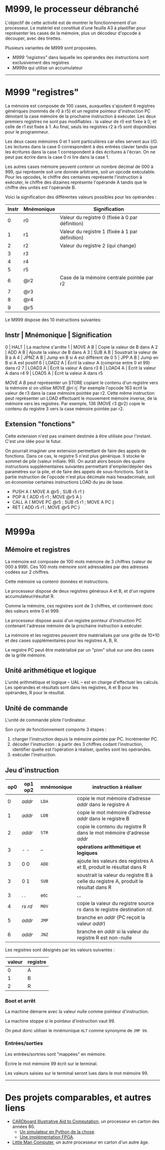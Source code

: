 # M999, le processeur débranché

L'objectif de cette activité est de montrer le fonctionnement d'un
processeur. Le matériel est constitué d'une feuille A3 à plastifier
pour représenter les cases de la mémoire, plus un décodeur d'opcode à
découper, avec des tirettes.

Plusieurs variantes de M999 sont proposées.

* _M999 "registres"_ dans laquelle les opérandes des instructions sont
exclusivement des registres
* _M999a_ qui utilise un accumulateur


------------------------------------------------------------

M999 "registres"
================

La mémoire est composée de 100 cases, auxquelles s'ajoutent 6
registres génériques (nommés de r0 à r5) et un registre pointeur d'instruction
PC dénotant la case mémoire de la prochaine instruction à exécuter.
Les deux premiers registres ne sont pas modifiables : la valeur de r0
est fixée à 0, et celle de r1 est fixée à 1. Au final, seuls les
registres r2 à r5 sont disponibles pour le programmeur.

Les deux cases mémoires 0 et 1 sont particulières car elles servent
aux I/O. Les lectures dans la case 0 correspondent à des entrées
clavier tandis que les écritures dans la case 1 correspondent à des
écritures à l'écran. On ne peut pas écrire dans la case 0 ni lire dans
la case 1.

Les autres cases mémoire peuvent contenir un nombre décimal de 000 à
999, qui représente soit une donnée arbitraire, soit un opcode
exécutable. Pour les opcodes, le chiffre des centaines représente
l'instruction à exécuter, le chiffre des dizaines représente
l'opérande A tandis que le chiffre des unités est l'opérande B. 

Voici la signification des différentes valeurs possibles pour les
opérandes :

Instr | Mnémonique | Signification
----- | ---------- | -------------
  0   | r0         | Valeur du registre 0 (fixée à 0 par définition)
  1   | r1         | Valeur du registre 1 (fixée à 1 par définition)
  2   | r2         | Valeur du registre 2 (qui change)
  3   | r3         |
  4   | r4         |
  5   | r5         |
  6   | @r2        | Case de la mémoire centrale pointée par r2
  7   | @r3        |
  8   | @r4        |
  9   | @r5        |

Le M999 dispose des 10 instructions suivantes:

Instr | Mnémonique | Signification
----------------------------------
  0   | HALT       | La machine s'arrête
  1   | MOVE A B   | Copie la valeur de B dans A
  2   | ADD A B    | Ajoute la valeur de B dans A
  3   | SUB A B    | Soustrait la valeur de B à A
  4   | JPNZ A B   | Jump en B si A est différent de 0
  5   | JPP A B    | Jump en B si A est positif
  6   | LOAD2 A    | Écrit la valeur A (comprise entre 0 et 99) dans r2
  7   | LOAD3 A    | Écrit la valeur A dans r3
  8   | LOAD4 A    | Écrit la valeur A dans r4
  9   | LOAD5 A    | Écrit la valeur A dans r5
  
_MOVE A B_ peut représenter un STORE copiant le contenu d'un registre
vers la mémoire si on utilise _MOVE @ri rj_.  Par exemple l'opcode 163
écrit la valeur de r3 dans la case mémoire pointée par r2. Cette même
instruction peut représenter un LOAD effectuant le mouvement mémoire
inverse, de la mémoire vers les registres. Par exemple, 136 (MOVE r3
@r2) copie le contenu du registre 3 vers la case mémoire pointée par r2.

Extension "fonctions"
---------------------

Cette extension n'est pas vraiment destinée à être utilisée pour
l'instant. C'est une idée pour le futur.

On pourrait imaginer une extension permettant de faire des appels de
fonctions. Dans ce cas, le registre 5 n'est plus générique. Il stocke
le sommet de pile (valeur initiale: 99). On aurait alors besoin des
quatre instructions supplémentaires suivantes permettant
d'empiler/dépiler des paramètres sur la pile, et de faire des appels
de sous-fonctions. Soit la partie instruction de l'opcode n'est plus
décimale mais hexadecimale, soit on économise certaines instructions
LOAD du jeu de base.

  - PUSH A { MOVE A @r5 ; SUB r5 r1 }
  - POP  A { ADD r5 r1 ; MOVE @r5 A }
  - CALL A { MOVE PC @r5 ; SUB r5 r1 ; MOVE A PC } 
  - RET    { ADD r5 r1 ; MOVE @r5 PC }

------------------------------------------------------------

M999a
=====

Mémoire et registres
--------------------

La mémoire est composée de 100 mots mémoire de 3 chiffres (valeur de
000 à 999). Ces 100 mots mémoire sont adressables par des adresses
codées sur 2 chiffres.

Cette mémoire va contenir données et instructions.

Le processeur dispose de deux registres généraux A et B, et d'un
registre accumulateur/résultat R.

Comme la mémoire, ces registres sont de 3 chiffres, et contiennent donc
des valeurs entre 0 et 999.

Le processeur dispose aussi d'un registre pointeur d'instruction PC
contenant l'adresse mémoire de la prochaine instruction à exécuter.

La mémoire et les registres peuvent être matérialisés par une grille
de 10*10 et des cases supplémentaires pour les registres A, B, R.

Le registre PC peut être matérialisé par un "pion" situé sur une des
cases de la grille mémoire.

Unité arithmétique et logique
----------------------------

L'unité arithmétique et logique – UAL – est en charge d'effectuer les
calculs. Les opérandes et résultats sont dans les registres, A et
B pour les opérandes, R pour le résultat.

Unité de commande
-----------------

L'unité de commande pilote l'ordinateur.

Son cycle de fonctionnement comporte 3 étapes :

1. charger l'instruction depuis la mémoire pointée par PC.
   Incrémenter PC.
2. décoder l'instruction : à partir des 3 chiffres codant
   l'instruction, identifier quelle est l’opération à réaliser,
   quelles sont les opérandes.
3. exécuter l'instruction.


Jeu d'instruction
-----------------

op0 | op1 op2 | mnémonique | instruction à réaliser
--- | ------- | ---------- | ----------------------
0 | _addr_ | `LDA`| copie le mot mémoire d’adresse _addr_ dans le registre A
1 | _addr_ | `LDB`| copie le mot mémoire d’adresse _addr_ dans le registre B
2 | _addr_ | `STR`| copie le contenu du registre R dans le mot mémoire d'adresse _addr_
3 | - - | – | **opérations arithmétique et logiques**
3 | 0 0 | `ADD`| ajoute les valeurs des registres A et B, produit le résultat dans R 
3 | 0 1 | `SUB`| soustrait la valeur du registre B à celle du registre A, produit le résultat dans R 
3 | . . | etc | …
4 | _rs_ _rd_ | `MOV` | copie la valeur du registre source _rs_ dans le registre destination _rd_.
5 | _addr_ | `JMP` | branche en _addr_ (PC reçoit la valeur _addr_) 
6 | _addr_ | `JNZ` | branche en _addr_ si la valeur du registre R est non-nulle

Les registres sont désignés par les valeurs suivantes :

valeur | registre
------ | --------
0 | A
1 | B
2 | R

### Boot et arrêt

La machine démarre avec la valeur nulle comme pointeur d'instruction.

La machine stoppe si le pointeur d'instruction vaut 99.

On peut donc utiliser le mnémonique `HLT` comme synonyme de `JMP 99`.

### Entrées/sorties

Les entrées/sortries sont "mappées" en mémoire.

Écrire le mot mémoire 99 écrit sur le terminal.

Les valeurs saisies sur le terminal seront lues dans le mot mémoire 99.

------------------------------------------------------------

# Des projets comparables, et autres liens

 * [CARDboard Illustrative Aid to Computation](https://www.cs.drexel.edu/~bls96/museum/cardiac.html), un processeur en carton des
   années 80.
   - [Un simulateur en Python de la chose](http://www.pythondiary.com/blog/Oct.15,2014/building-cpu-simulator-python.html).
   - [Une implémentation FPGA](http://www.drdobbs.com/embedded-systems/paper-to-fpga/240155922?pgno=1).
 * [Little Man Computer](https://en.wikipedia.org/wiki/Little_man_computer), un autre processeur en carton d'un autre âge.

